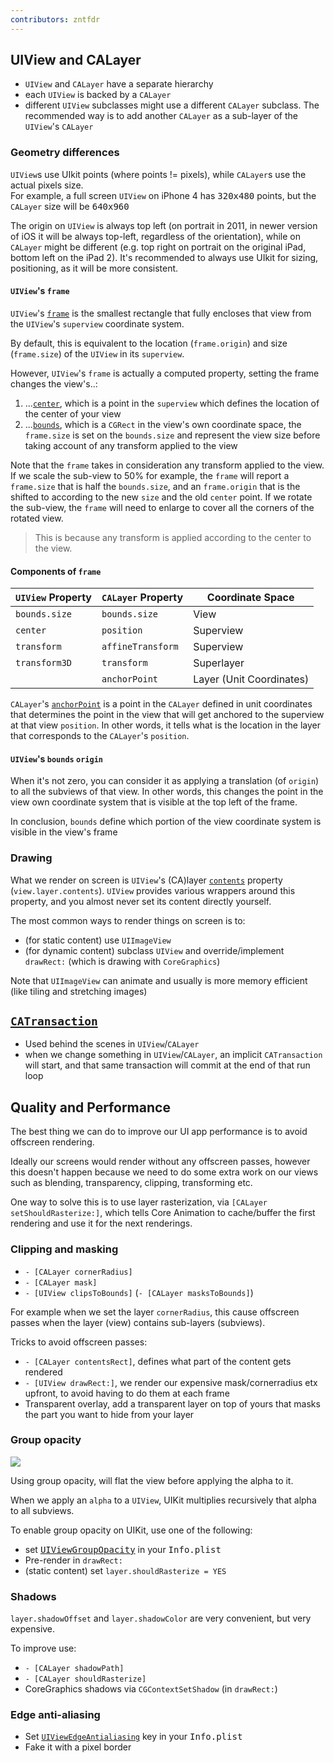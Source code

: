```yaml
---
contributors: zntfdr
---
```


## UIView and CALayer

- `UIView` and `CALayer` have a separate hierarchy
- each `UIView` is backed by a `CALayer`
- different `UIView` subclasses might use a different `CALayer` subclass. The recommended way is to add another `CALayer` as a sub-layer of the `UIView`'s `CALayer`

### Geometry differences

`UIView`s use UIkit points (where points != pixels), while `CALayer`s use the actual pixels size.  
For example, a full screen `UIView` on iPhone 4 has <kbd>320x480</kbd> points, but the `CALayer` size will be <kbd>640x960</kbd>

The origin on `UIView` is always top left (on portrait in 2011, in newer version of iOS it will be always top-left, regardless of the orientation), while on `CALayer` might be different (e.g. top right on portrait on the original iPad, bottom left on the iPad 2). It's recommended to always use UIkit for sizing, positioning, as it will be more consistent.

#### `UIView`'s `frame`

`UIView`'s [`frame`][frame] is the smallest rectangle that fully encloses that view from the `UIView`'s `superview` coordinate system. 

By default, this is equivalent to the location (`frame.origin`) and size (`frame.size`) of the `UIView` in its `superview`.

However, `UIView`'s `frame` is actually a computed property, setting the frame changes the view's..:

1. ...[`center`][center], which is a point in the `superview` which defines the location of the center of your view
2. ...[`bounds`][bounds], which is a `CGRect` in the view's own coordinate space, the `frame.size` is set on the `bounds.size` and represent the view size before taking account of any transform applied to the view

Note that the `frame` takes in consideration any transform applied to the view.  
If we scale the sub-view to 50% for example, the `frame` will report a `frame.size` that is half the `bounds.size`, and an `frame.origin` that is the shifted to according to the new `size` and the old `center` point.
If we rotate the sub-view, the `frame` will need to enlarge to cover all the corners of the rotated view.

> This is because any transform is applied according to the center to the view.

#### Components of `frame`

| `UIView` Property | `CALayer` Property | Coordinate Space |
| --- | --- | --- |
| `bounds.size` | `bounds.size` |  View |
| `center` | `position` | Superview |
| `transform` | `affineTransform` | Superview |
| `transform3D` | `transform` | Superlayer |
| | `anchorPoint` | Layer (Unit Coordinates) |

`CALayer`'s [`anchorPoint`][anchorpoint] is a point in the `CALayer` defined in unit coordinates that determines the point in the view that will get anchored to the superview at that view `position`. In other words, it tells what is the location in the layer that corresponds to the `CALayer`'s `position`.

#### `UIView`'s `bounds` `origin`

When it's not zero, you can consider it as applying a translation (of `origin`) to all the subviews of that view.
In other words, this changes the point in the view own coordinate system that is visible at the top left of the frame.

In conclusion, `bounds` define which portion of the view coordinate system is visible in the view's frame

### Drawing

What we render on screen is `UIView`'s (CA)layer [`contents`][contents] property (`view.layer.contents`). `UIView` provides various wrappers around this property, and you almost never set its content directly yourself.

The most common ways to render things on screen is to:

- (for static content) use `UIImageView`
- (for dynamic content) subclass `UIView` and override/implement `drawRect:` (which is drawing with `CoreGraphics`)

Note that `UIImageView` can animate and usually is more memory efficient (like tiling and stretching images)

## [`CATransaction`][CATransaction]

- Used behind the scenes in `UIView`/`CALayer`
- when we change something in `UIView`/`CALayer`, an implicit `CATransaction` will start, and that same transaction will commit at the end of that run loop

## Quality and Performance

The best thing we can do to improve our UI app performance is to avoid offscreen rendering.

Ideally our screens would render without any offscreen passes, however this doesn't happen because we need to do some extra work on our views such as blending, transparency, clipping, transforming etc.

One way to solve this is to use layer rasterization, via `[CALayer setShouldRasterize:]`, which tells Core Animation to cache/buffer the first rendering and use it for the next renderings.

### Clipping and masking

- `- [CALayer cornerRadius]`
- `- [CALayer mask]`
- `- [UIView clipsToBounds]` (`- [CALayer masksToBounds]`)

For example when we set the layer `cornerRadius`, this cause offscreen passes when the layer (view) contains sub-layers (subviews).

Tricks to avoid offscreen passes:

- `- [CALayer contentsRect]`, defines what part of the content gets rendered
- `- [UIView drawRect:]`, we render our expensive mask/cornerradius etx upfront, to avoid having to do them at each frame
- Transparent overlay, add a transparent layer on top of yours that masks the part you want to hide from your layer

### Group opacity

![][opacity.png]

Using group opacity, will flat the view before applying the alpha to it.

When we apply an `alpha` to a `UIView`, UIKit multiplies recursively that alpha to all subviews.

To enable group opacity on UIKit, use one of the following:

- set [<kbd>UIViewGroupOpacity</kbd>][UIViewGroupOpacity] in your <kbd>Info.plist</kbd>
- Pre-render in `drawRect:`
- (static content) set `layer.shouldRasterize = YES`

### Shadows

`layer.shadowOffset` and `layer.shadowColor` are very convenient, but very expensive. 

To improve use:

- `- [CALayer shadowPath]`
- `- [CALayer shouldRasterize]`
- CoreGraphics shadows via `CGContextSetShadow` (in `drawRect:`)

### Edge anti-aliasing

- Set [`UIViewEdgeAntialiasing`][UIViewEdgeAntialiasing] key in your <kbd>Info.plist</kbd>
- Fake it with a pixel border

[opacity.png]: ../../../images/notes/wwdc11/121/opacity.png

[UIViewEdgeAntialiasing]: https://developer.apple.com/documentation/bundleresources/information_property_list/uiviewedgeantialiasing
[shadowcolor]: https://developer.apple.com/documentation/quartzcore/calayer/1410829-shadowcolor
[shadowoffset]: https://developer.apple.com/documentation/quartzcore/calayer/1410970-shadowoffset
[UIViewGroupOpacity]: https://developer.apple.com/documentation/bundleresources/information_property_list/uiviewgroupopacity
[CATransaction]: https://developer.apple.com/documentation/quartzcore/catransaction
[contents]: https://developer.apple.com/documentation/quartzcore/calayer/1410773-contents
[anchorpoint]: https://developer.apple.com/documentation/quartzcore/calayer/1410817-anchorpoint
[bounds]: https://developer.apple.com/documentation/uikit/uiview/1622580-bounds
[center]: https://developer.apple.com/documentation/uikit/uiview/1622627-center
[frame]: https://developer.apple.com/documentation/uikit/uiview/1622621-frame